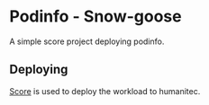 # Podinfo - Snow-goose

A simple score project deploying podinfo.

## Deploying

[Score](https://score.dev/) is used to deploy the workload to humanitec.
